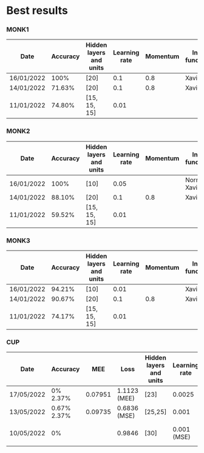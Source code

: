 # Best results
### MONK1
|Date|Accuracy|Hidden layers and units|Learning rate|Momentum|Init. function|Activ. function|Notes|
|---|---|---|---|---|---|---|---|
|16/01/2022|100%|[20]|0.1|0.8|Xavier|Sigmoid| |
|14/01/2022|71.63%|[20]|0.1|0.8|Xavier|Sigmoid| |
|11/01/2022|74.80%|[15, 15, 15]|0.01| | | | | |

### MONK2
|Date|Accuracy|Hidden layers and units|Learning rate|Momentum|Init. function|Activ. function|Notes|
|---|---|---|---|---|---|---|---|
|16/01/2022|100%|[10]|0.05| |Norm. Xavier|Sigmoid| |
|14/01/2022|88.10%|[20]|0.1|0.8|Xavier| | | |
|11/01/2022|59.52%|[15, 15, 15]|0.01| | | | | |

### MONK3
|Date|Accuracy|Hidden layers and units|Learning rate|Momentum|Init. function|Activ. function|Notes|
|---|---|---|---|---|---|---|---|
|16/01/2022|94.21%|[10]|0.01| |Xavier|Sigmoid| |
|14/01/2022|90.67%|[20]|0.1|0.8|Xavier| | | |
|11/01/2022|74.17%|[15, 15, 15]|0.01| | | | | |

### CUP
|Date|Accuracy|MEE|Loss|Hidden layers and units|Learning rate|Momentum|Init. function|Activ. function|Notes|
|---|---|---|---|---|---|---|---|---|---|
|17/05/2022|0% 2.37%|0.07951|1.1123 (MEE)|[23]|0.0025| |Norm. Xavier|Tanh|L2(l = 1e-05)|
|13/05/2022|0.67% 2.37%|0.09735|0.6836 (MSE)|[25,25]|0.001| |Norm. Xavier|Tanh| |
|10/05/2022|0%| |0.9846|[30]|0.001 (MSE)|0.85|He|Tanh|Quick baseline test|
